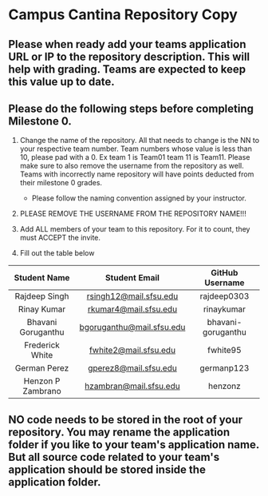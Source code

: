 # Campus Cantina Repository Copy

## Please when ready add your teams application URL or IP to the repository description. This will help with grading. Teams are expected to keep this value up to date.

## Please do the following steps before completing Milestone 0.
1. Change the name of the repository. All that needs to change is the NN to your respective team number. Team numbers whose value is less than 10, please pad with a 0. Ex team 1 is Team01 team 11 is Team11. Please make sure to also remove the username from the repository as well. Teams with incorrectly name repository will have points deducted from their milestone 0 grades.
      - Please follow the naming convention assigned by your instructor.

1. PLEASE REMOVE THE USERNAME FROM THE REPOSITORY NAME!!!

2. Add ALL members of your team to this repository. For it to count, they must ACCEPT the invite.

3. Fill out the table below


| Student Name | Student Email | GitHub Username |
|    :---:     |     :---:     |     :---:       |
| Rajdeep Singh| rsingh12@mail.sfsu.edu | rajdeep0303 |
| Rinay Kumar  | rkumar4@mail.sfsu.edu | rinaykumar |
| Bhavani Goruganthu  |  bgoruganthu@mail.sfsu.edu  | bhavani-goruganthu |
| Frederick White |  fwhite2@mail.sfsu.edu  |  fwhite95  |
| German Perez  |  gperez8@mail.sfsu.edu  | germanp123  |
| Henzon P Zambrano  |  hzambran@mail.sfsu.edu  |  henzonz  |

## NO code needs to be stored in the root of your repository. You may rename the application folder if you like to your team's application name. But all source code related to your team's application should be stored inside the application folder.
